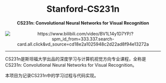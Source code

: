 <div align="center">
  
Stanford-CS231n
===========================
<h4> CS231n: Convolutional Neural Networks for Visual Recognition</h4>
<img src="https://img.shields.io/badge/Stanford-CS231n-blue" alt="https://www.bilibili.com/video/BV1L14y1D7YP/?spm_id_from=333.337.search-card.all.click&vd_source=cd18e2a1025948c2d22ad8f94e13272a">

---
<div align="left">

CS231n是斯坦福大学出品的深度学习与计算机视觉方向专业课程，全称是 CS231n: Convolutional Neural Networks for Visual Recognition。

本项目为记录CS231n中的学习过程与代码实现。
  
  

